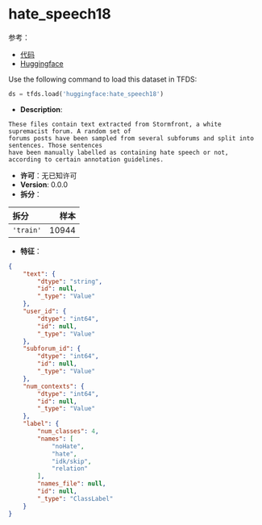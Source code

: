 # hate_speech18

参考：

- [代码](https://github.com/huggingface/datasets/blob/master/datasets/hate_speech18)
- [Huggingface](https://huggingface.co/datasets/hate_speech18)

Use the following command to load this dataset in TFDS:

```python
ds = tfds.load('huggingface:hate_speech18')
```

- **Description**:

```
These files contain text extracted from Stormfront, a white supremacist forum. A random set of
forums posts have been sampled from several subforums and split into sentences. Those sentences
have been manually labelled as containing hate speech or not, according to certain annotation guidelines.
```

- **许可**：无已知许可
- **Version**: 0.0.0
- **拆分**：

拆分 | 样本
:-- | --:
`'train'` | 10944

- **特征**：

```json
{
    "text": {
        "dtype": "string",
        "id": null,
        "_type": "Value"
    },
    "user_id": {
        "dtype": "int64",
        "id": null,
        "_type": "Value"
    },
    "subforum_id": {
        "dtype": "int64",
        "id": null,
        "_type": "Value"
    },
    "num_contexts": {
        "dtype": "int64",
        "id": null,
        "_type": "Value"
    },
    "label": {
        "num_classes": 4,
        "names": [
            "noHate",
            "hate",
            "idk/skip",
            "relation"
        ],
        "names_file": null,
        "id": null,
        "_type": "ClassLabel"
    }
}
```
